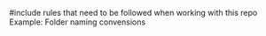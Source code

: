 #include rules that need to be followed when working with this repo
Example: Folder naming convensions
